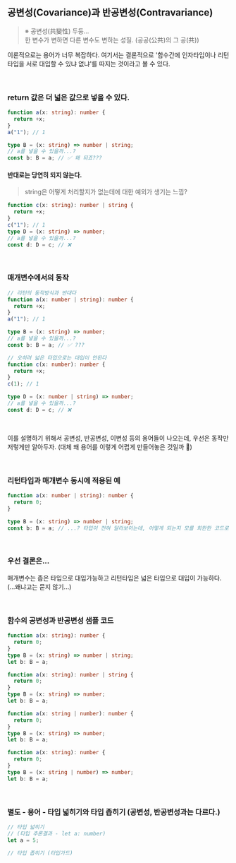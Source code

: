 ## 공변성(Covariance)과 반공변성(Contravariance)

> ※ 공변성(共變性) 두둥...<br />
> 한 변수가 변하면 다른 변수도 변하는 성질. (공공(公共)의 그 공(共))<br />

이론적으로는 용어가 너무 복잡하다. 여기서는 결론적으로 '함수간에 인자타입이나 리턴타입을 서로 대입할 수 있냐 없냐'를 따지는 것이라고 볼 수 있다.

<br />

### return 값은 더 넓은 값으로 넣을 수 있다.

```ts
function a(x: string): number {
  return +x;
}
a("1"); // 1

type B = (x: string) => number | string;
// a를 넣을 수 있을까...?
const b: B = a; // ✅ 왜 되죠???
```

#### 반대로는 당연히 되지 않는다.

> string은 어떻게 처리할지가 없는데에 대한 예외가 생기는 느낌?

```ts
function c(x: string): number | string {
  return +x;
}
c("1"); // 1
type D = (x: string) => number;
// a를 넣을 수 있을까...?
const d: D = c; // ❌
```

<br />

### 매개변수에서의 동작

```ts
// 리턴의 동작방식과 반대다
function a(x: number | string): number {
  return +x;
}
a("1"); // 1

type B = (x: string) => number;
// a를 넣을 수 있을까...?
const b: B = a; // ✅ ???

// 오히려 넓은 타입으로는 대입이 안된다
function c(x: number): number {
  return +x;
}
c(1); // 1

type D = (x: number | string) => number;
// a를 넣을 수 있을까...?
const d: D = c; // ❌
```

<br />

이를 설명하기 위해서 공변성, 반공변성, 이변성 등의 용어들이 나오는데, 우선은 동작만 저렇게만 알아두자. 
(대체 왜 용어를 이렇게 어렵게 만들어놓은 것일까 🤯)

<br />

### 리턴타입과 매개변수 동시에 적용된 예

```ts
function a(x: number | string): number {
  return 0;
}

type B = (x: string) => number | string;
const b: B = a; // ...? 타입이 전혀 달라보이는데, 어떻게 되는지 모를 희한한 코드로 보인다.
```

<br />

### 우선 결론은...

매개변수는 좁은 타입으로 대입가능하고 리턴타입은 넓은 타입으로 대입이 가능하다. (...왜냐고는 묻지 않기...)

<br />

### 함수의 공변성과 반공변성 샘플 코드

```ts
function a(x: string): number {
  return 0;
}
type B = (x: string) => number | string;
let b: B = a;
```
```ts
function a(x: string): number | string {
  return 0;
}
type B = (x: string) => number;
let b: B = a;
```
```ts
function a(x: string | number): number {
  return 0;
}
type B = (x: string) => number;
let b: B = a;
```
```ts
function a(x: string): number {
  return 0;
}
type B = (x: string | number) => number;
let b: B = a;
```

<br />

### 별도 - 용어 - 타입 넓히기와 타입 좁히기 (공변성, 반공변성과는 다르다.)

```ts
// 타입 넓히기
// (타입 추론결과 - let a: number)
let a = 5;

// 타입 좁히기 (타입가드)
```
